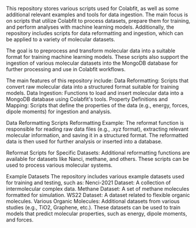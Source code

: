 This repository stores various scripts used for Colabfit, as well as some additional relevant examples and tools for data ingestion. The main focus is on scripts that utilize Colabfit to process datasets, prepare them for training, and perform analyses with machine learning models. Additionally, the repository includes scripts for data reformatting and ingestion, which can be applied to a variety of molecular datasets.

The goal is to preprocess and transform molecular data into a suitable format for training machine learning models. These scripts also support the ingestion of various molecular datasets into the MongoDB database for further processing and use in Colabfit workflows.

The main features of this repository include:
Data Reformatting: Scripts that convert raw molecular data into a structured format suitable for training models.
Data Ingestion: Functions to load and insert molecular data into a MongoDB database using Colabfit's tools.
Property Definitions and Mapping: Scripts that define the properties of the data (e.g., energy, forces, dipole moments) for ingestion and analysis.

Data Reformatting Scripts
Reformatting Example: The reformat function is responsible for reading raw data files (e.g., .xyz format), extracting relevant molecular information, and saving it in a structured format. The reformatted data is then used for further analysis or inserted into a database.

Reformat Scripts for Specific Datasets: Additional reformatting functions are available for datasets like Nanci, methane, and others. These scripts can be used to process various molecular systems.

Example Datasets
The repository includes various example datasets used for training and testing, such as:
Nenci-2021 Dataset: A collection of intermolecular complex data.
Methane Dataset: A set of methane molecules formatted for simulation.
WS22 Dataset: A dataset related to flexible organic molecules.
Various Organic Molecules: Additional datasets from various studies (e.g., TiO2, Graphene, etc.).
These datasets can be used to train models that predict molecular properties, such as energy, dipole moments, and forces.
